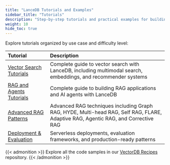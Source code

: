 ```yaml
---
title: "LanceDB Tutorials and Examples"
sidebar_title: "Tutorials"
description: "Step-by-step tutorials and practical examples for building applications with LanceDB"
weight: 10
hide_toc: true
---
```


Explore tutorials organized by use case and difficulty level:

| Tutorial | Description |
|:---------|:------------|
| [Vector Search Tutorials](/docs/tutorials/vector-search/) | Complete guide to vector search with LanceDB, including multimodal search, embeddings, and recommender systems |
| [RAG and Agents Tutorials](/docs/tutorials/rag-agents/) | Complete guide to building RAG applications and AI agents with LanceDB |
| [Advanced RAG Patterns](/docs/tutorials/rag-agents/#advanced-rag-patterns) | Advanced RAG techniques including Graph RAG, HYDE, Multi-head RAG, Self RAG, FLARE, Adaptive RAG, Agentic RAG, and Corrective RAG |
| [Deployment & Evaluation](/docs/tutorials/vector-search/#deployment--evaluation) | Serverless deployments, evaluation frameworks, and production-ready patterns |

{{< admonition >}}
Explore all the code samples in our [VectorDB Recipes](https://github.com/lancedb/vectordb-recipes) repository. 
{{< /admonition >}}